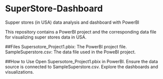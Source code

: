 # SuperStore-Dashboard
Supper stores (in USA) data analysis and dashboard with PowerBI

This repository contains a PowerBI project and the corresponding data file for visualizing super stores data in USA.

##Files
Supersotore_Project1.pbix: The PowerBI project file.
SampleSuperstore.csv: The data file used in the PoweBI project.

##How to Use
Open Supersotore_Project1.pbix in PowerBI.
Ensure the data source is connected to SampleSuperstore.csv.
Explore the dashboards and visualizations.
